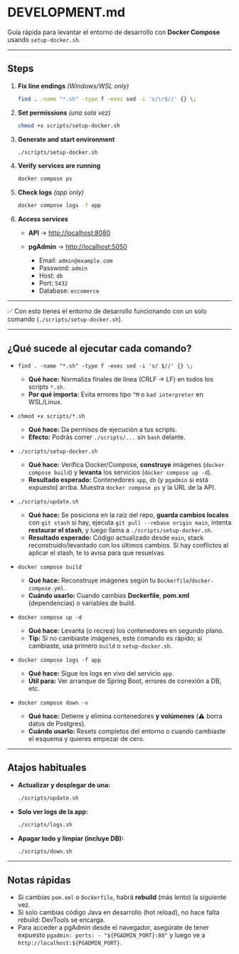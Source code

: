 # DEVELOPMENT.md

Guía rápida para levantar el entorno de desarrollo con **Docker Compose** usando `setup-docker.sh`.

---

## Steps

1. **Fix line endings** *(Windows/WSL only)*

   ```bash
   find . -name "*.sh" -type f -exec sed -i 's/\r$//' {} \;
   ```

2. **Set permissions** *(una sola vez)*

   ```bash
   chmod +x scripts/setup-docker.sh
   ```

3. **Generate and start environment**

   ```bash
   ./scripts/setup-docker.sh
   ```

4. **Verify services are running**

   ```bash
   docker compose ps
   ```

5. **Check logs** *(app only)*

   ```bash
   docker compose logs -f app
   ```

6. **Access services**

   * **API** → [http://localhost:8080](http://localhost:8080)
   * **pgAdmin** → [http://localhost:5050](http://localhost:5050)

      * Email: `admin@example.com`
      * Password: `admin`
      * Host: `db`
      * Port: `5432`
      * Database: `eccomerce`

---

✅ Con esto tienes el entorno de desarrollo funcionando con un solo comando (`./scripts/setup-docker.sh`).

---

## ¿Qué sucede al ejecutar cada comando?

* `find . -name "*.sh" -type f -exec sed -i 's/
  $//' {} \;`

   * **Qué hace:** Normaliza finales de línea (CRLF → LF) en todos los scripts `*.sh`.
   * **Por qué importa:** Evita errores tipo `^M` o `bad interpreter` en WSL/Linux.

* `chmod +x scripts/*.sh`

   * **Qué hace:** Da permisos de ejecución a tus scripts.
   * **Efecto:** Podrás correr `./scripts/...` sin `bash` delante.

* `./scripts/setup-docker.sh`

   * **Qué hace:** Verifica Docker/Compose, **construye** imágenes (`docker compose build`) y **levanta** los servicios (`docker compose up -d`).
   * **Resultado esperado:** Contenedores `app`, `db` (y `pgadmin` si está expuesto) arriba. Muestra `docker compose ps` y la URL de la API.

* `./scripts/update.sh`

   * **Qué hace:** Se posiciona en la raíz del repo, **guarda cambios locales** con `git stash` si hay, ejecuta `git pull --rebase origin main`, intenta **restaurar el stash**, y luego llama a `./scripts/setup-docker.sh`.
   * **Resultado esperado:** Código actualizado desde `main`, stack reconstruido/levantado con los últimos cambios. Si hay conflictos al aplicar el stash, te lo avisa para que resuelvas.

* `docker compose build`

   * **Qué hace:** Reconstruye imágenes según tu `Dockerfile`/`docker-compose.yml`.
   * **Cuándo usarlo:** Cuando cambias **Dockerfile**, **pom.xml** (dependencias) o variables de build.

* `docker compose up -d`

   * **Qué hace:** Levanta (o recrea) los contenedores en segundo plano.
   * **Tip:** Si no cambiaste imágenes, este comando es rápido; si cambiaste, usa primero `build` o `setup-docker.sh`.

* `docker compose logs -f app`

   * **Qué hace:** Sigue los logs en vivo del servicio `app`.
   * **Útil para:** Ver arranque de Spring Boot, errores de conexión a DB, etc.

* `docker compose down -v`

   * **Qué hace:** Detiene y elimina contenedores **y volúmenes** (⚠️ borra datos de Postgres).
   * **Cuándo usarlo:** Resets completos del entorno o cuando cambiaste el esquema y quieres empezar de cero.

---

## Atajos habituales

* **Actualizar y desplegar de una:**

  ```bash
  ./scripts/update.sh
  ```
* **Solo ver logs de la app:**

  ```bash
  ./scripts/logs.sh
  ```
* **Apagar todo y limpiar (incluye DB):**

  ```bash
  ./scripts/down.sh
  ```

---

## Notas rápidas

* Si cambias `pom.xml` o `Dockerfile`, habrá **rebuild** (más lento) la siguiente vez.
* Si solo cambias código Java en desarrollo (hot reload), no hace falta rebuild: DevTools se encarga.
* Para acceder a pgAdmin desde el navegador, asegúrate de tener expuesto `pgadmin: ports: - "${PGADMIN_PORT}:80"` y luego ve a `http://localhost:${PGADMIN_PORT}`.
